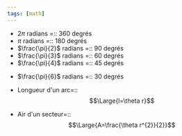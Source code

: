 ```yaml
---
tags: [math] 
---
```


- $2\pi$ radians =:: 360 degrés
- $\pi$ radians =:: 180 degrés
- $\frac{\pi}{2}$ radians =:: 90 degrés
- $\frac{\pi}{3}$ radians =:: 60 degrés
- $\frac{\pi}{4}$ radians =:: 45 degrés
<!--SR:!2023-08-26,1,230-->
- $\frac{\pi}{6}$ radians =:: 30 degrés

- Longueur d'un arc=::$$\Large{l=\theta r}$$
- Air d'un secteur=::$$\Large{A=\frac{\theta r^{2}}{2}}$$
<!--SR:!2023-08-29,4,270-->